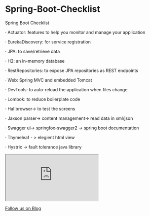 # Spring-Boot-Checklist
Spring Boot Checklist


·         Actuator: features to help you monitor and manage your application

·         EurekaDiscovery: for service registration

·         JPA: to save/retrieve data

·         H2: an in-memory database

·         RestRepositories: to expose JPA repositories as REST endpoints

·         Web: Spring MVC and embedded Tomcat

·         DevTools: to auto-reload the application when files change

·         Lombok: to reduce boilerplate code

·         Hal browser-> to test the screens

·         Jaxson parser-> content management-> read data in xml/json

·         Swagger ui-> springfox-swagger2 -> spring boot documentation

·         Thymeleaf - > elegient html view

·         Hystrix -> fault tolerance java library


 <iframe class="embed-responsive-item" src="https://www.youtube.com/embed/YwLqQNH148s" allowfullscreen></iframe>
 
 
 
 


<a href="http://starwalt.in/Blogs/index.html">Follow us on Blog</a>
